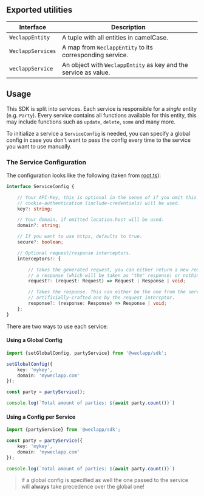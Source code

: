 ## Exported utilities

| Interface         | Description                                                     |
|-------------------|-----------------------------------------------------------------|
| `WeclappEntity`   | A tuple with all entities in camelCase.                         |
| `WeclappServices` | A map from `WeclappEntity` to its corresponding service.        |
| `weclappService`  | An object with `WeclappEntity` as key and the service as value. |

## Usage

This SDK is split into services. Each service is responsible for a _single_ entity (e.g. `Party`). Every service contains all functions available for this
entity, this may include functions such as `update`, `delete`, `some` and many more.

To initialize a service a `ServiceConfig` is needed, you can specify a global config in case you don't want to pass the config every time to the service you
want to use manually.

### The Service Configuration

The configuration looks like the following (taken from [root.ts](/src/generator/01-base/static/root.ts.txt)):

```ts
interface ServiceConfig {

    // Your API-Key, this is optional in the sense of if you omit this and you're in a browser the 
    // cookie-authentication (include-credentials) will be used.
    key?: string;

    // Your domain, if omitted location.host will be used.
    domain?: string;

    // If you want to use https, defaults to true.
    secure?: boolean;

    // Optional request/response interceptors.
    interceptors?: {

        // Takes the generated request, you can either return a new request,
        // a response (which will be taken as "the" response) or nothing.
        request?: (request: Request) => Request | Response | void;

        // Takes the response. This can either be the one from the server or an 
        // artificially-crafted one by the request intercptor.
        response?: (response: Response) => Response | void;
    };
}
```

There are two ways to use each service:

#### Using a Global Config

```ts
import {setGlobalConfig, partyService} from '@weclapp/sdk';

setGlobalConfig({
    key: 'mykey',
    domain: 'myweclapp.com'
});

const party = partyService();

console.log(`Total amount of parties: ${await party.count()}`)
```

#### Using a Config per Service

```ts
import {partyService} from '@weclapp/sdk';

const party = partyService({
    key: 'mykey',
    domain: 'myweclapp.com'
});

console.log(`Total amount of parties: ${await party.count()}`)
```

> If a global config is specified as well the one passed to the service will **always** take precedence over the global one!

